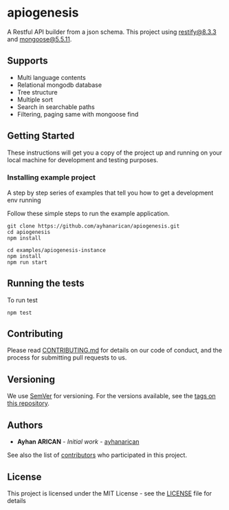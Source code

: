 # apiogenesis
A Restful API builder from a json schema. This project using restify@8.3.3 and mongoose@5.5.11.

## Supports
* Multi language contents
* Relational mongodb database
* Tree structure
* Multiple sort
* Search in searchable paths
* Filtering, paging same with mongoose find

## Getting Started

These instructions will get you a copy of the project up and running on your local machine for development and testing purposes. 

### Installing example project

A step by step series of examples that tell you how to get a development env running

Follow these simple steps to run the example application.

```
git clone https://github.com/ayhanarican/apiogenesis.git
cd apiogenesis
npm install

cd examples/apiogenesis-instance
npm install
npm run start
```

## Running the tests

To run test

```
npm test
```
## Contributing

Please read [CONTRIBUTING.md](https://gist.github.com/ayhanarican/cb0a2dc11934bedcfe2813ad01e4392e) for details on our code of conduct, and the process for submitting pull requests to us.

## Versioning

We use [SemVer](http://semver.org/) for versioning. For the versions available, see the [tags on this repository](https://github.com/ayhanarican/apiogenesis/tags). 

## Authors

* **Ayhan ARICAN** - *Initial work* - [ayhanarican](https://github.com/ayhanarican)

See also the list of [contributors](https://github.com/ayhanarican/apiogenesis/contributors) who participated in this project.

## License

This project is licensed under the MIT License - see the [LICENSE](LICENSE) file for details

